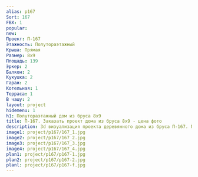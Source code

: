 ```yaml
---
alias: p167
Sort: 167
FBX: 1
popular: 
new: 
Проект: П-167
Этажность: Полутораэтажный
Крыша: Прямая
Размер: 8х9
Площадь: 139
Эркер: 2
Балкон: 2
Кукушка: 2
Гараж: 2
Котельная: 1
Терраса: 1
В чашу: 2
layout: project
hidemenu: 1
h1: Полутораэтажный дом из бруса 8х9
title: П-167. Заказать проект дома из бруса 8х9 - цена фото
description: 3d визуализация проекта деревянного дома из бруса П-167. Площадь 139 м2, размер 8х9. Вы можете внести любые изменения в проект.
image1: project/p167/167_1.jpg
image2: project/p167/167_2.jpg
image3: project/p167/167_3.jpg
image4: project/p167/167_4.jpg
plan1: project/p167/p167-1.jpg
plan2: project/p167/p167-2.jpg
planl: project/p167/p167-f.jpg
---
```

